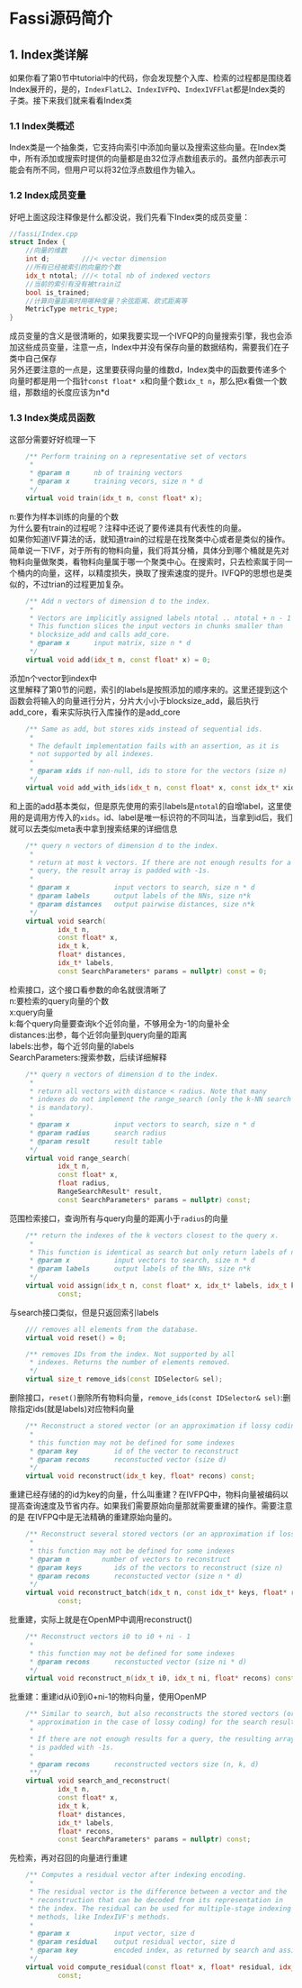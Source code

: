 # Fassi源码简介
## 1. Index类详解
如果你看了第0节中tutorial中的代码，你会发现整个入库、检索的过程都是围绕着Index展开的，是的，``IndexFlatL2``、``IndexIVFPQ``、``IndexIVFFlat``都是Index类的子类。接下来我们就来看看Index类
### 1.1 Index类概述
Index类是一个抽象类，它支持向索引中添加向量以及搜索这些向量。在Index类中，所有添加或搜索时提供的向量都是由32位浮点数组表示的。虽然内部表示可能会有所不同，但用户可以将32位浮点数组作为输入。  

### 1.2 Index成员变量
好吧上面这段注释像是什么都没说，我们先看下Index类的成员变量：
```c++
//fassi/Index.cpp
struct Index {
    //向量的维数
    int d;        ///< vector dimension
    //所有已经被索引的向量的个数
    idx_t ntotal; ///< total nb of indexed vectors
    //当前的索引有没有被train过
    bool is_trained;
    //计算向量距离时用哪种度量？余弦距离、欧式距离等
    MetricType metric_type;
}
```
成员变量的含义是很清晰的，如果我要实现一个IVFQP的向量搜索引擎，我也会添加这些成员变量，注意一点，Index中并没有保存向量的数据结构，需要我们在子类中自己保存  
另外还要注意的一点是，这里要获得向量的维数d，Index类中的函数要传递多个向量时都是用一个指针``const float* x``和向量个数``idx_t n``，那么把x看做一个数组，那数组的长度应该为n*d


### 1.3 Index类成员函数
这部分需要好好梳理一下
```c++
    /** Perform training on a representative set of vectors
     *
     * @param n      nb of training vectors
     * @param x      training vecors, size n * d
     */
    virtual void train(idx_t n, const float* x);
```
n:要作为样本训练的向量的个数  
为什么要有train的过程呢？注释中还说了要传递具有代表性的向量。  
如果你知道IVF算法的话，就知道train的过程是在找聚类中心或者是类似的操作。简单说一下IVF，对于所有的物料向量，我们将其分桶，具体分到哪个桶就是先对物料向量做聚类，看物料向量属于哪一个聚类中心。在搜索时，只去检索属于同一个桶内的向量，这样，以精度损失，换取了搜索速度的提升。IVFQP的思想也是类似的，不过trian的过程更加复杂。  

```c++
    /** Add n vectors of dimension d to the index.
     *
     * Vectors are implicitly assigned labels ntotal .. ntotal + n - 1
     * This function slices the input vectors in chunks smaller than
     * blocksize_add and calls add_core.
     * @param x      input matrix, size n * d
     */
    virtual void add(idx_t n, const float* x) = 0;
```
添加n个vector到index中  
这里解释了第0节的问题，索引的labels是按照添加的顺序来的。这里还提到这个函数会将输入的向量进行分片，分片大小小于blocksize_add，最后执行add_core，看来实际执行入库操作的是add_core


```c++
    /** Same as add, but stores xids instead of sequential ids.
     *
     * The default implementation fails with an assertion, as it is
     * not supported by all indexes.
     *
     * @param xids if non-null, ids to store for the vectors (size n)
     */
    virtual void add_with_ids(idx_t n, const float* x, const idx_t* xids)
```
和上面的add基本类似，但是原先使用的索引labels是``ntotal``的自增label，这里使用的是调用方传入的``xids``。id、label是唯一标识符的不同叫法，当拿到id后，我们就可以去类似meta表中拿到搜索结果的详细信息

```c++
    /** query n vectors of dimension d to the index.
     *
     * return at most k vectors. If there are not enough results for a
     * query, the result array is padded with -1s.
     *
     * @param x           input vectors to search, size n * d
     * @param labels      output labels of the NNs, size n*k
     * @param distances   output pairwise distances, size n*k
     */
    virtual void search(
            idx_t n,
            const float* x,
            idx_t k,
            float* distances,
            idx_t* labels,
            const SearchParameters* params = nullptr) const = 0;
```
检索接口，这个接口看参数的命名就很清晰了  
n:要检索的query向量的个数  
x:query向量  
k:每个query向量要查询k个近邻向量，不够用全为-1的向量补全   
distances:出参，每个近邻向量到query向量的距离  
labels:出参，每个近邻向量的labels  
SearchParameters:搜索参数，后续详细解释

```c++
    /** query n vectors of dimension d to the index.
     *
     * return all vectors with distance < radius. Note that many
     * indexes do not implement the range_search (only the k-NN search
     * is mandatory).
     *
     * @param x           input vectors to search, size n * d
     * @param radius      search radius
     * @param result      result table
     */
    virtual void range_search(
            idx_t n,
            const float* x,
            float radius,
            RangeSearchResult* result,
            const SearchParameters* params = nullptr) const;
```
范围检索接口，查询所有与query向量的距离小于``radius``的向量

```c++
    /** return the indexes of the k vectors closest to the query x.
     *
     * This function is identical as search but only return labels of neighbors.
     * @param x           input vectors to search, size n * d
     * @param labels      output labels of the NNs, size n*k
     */
    virtual void assign(idx_t n, const float* x, idx_t* labels, idx_t k = 1)
            const;
```
与search接口类似，但是只返回索引labels

```c++
    /// removes all elements from the database.
    virtual void reset() = 0;

    /** removes IDs from the index. Not supported by all
     * indexes. Returns the number of elements removed.
     */
    virtual size_t remove_ids(const IDSelector& sel);
```
删除接口，``reset()``删除所有物料向量，``remove_ids(const IDSelector& sel)``:删除指定ids(就是labels)对应物料向量

```c++
    /** Reconstruct a stored vector (or an approximation if lossy coding)
     *
     * this function may not be defined for some indexes
     * @param key         id of the vector to reconstruct
     * @param recons      reconstucted vector (size d)
     */
    virtual void reconstruct(idx_t key, float* recons) const;
```
重建已经存储的的id为key的向量，什么叫重建？在IVFPQ中，物料向量被编码以提高查询速度及节省内存。如果我们需要原始向量那就需要重建的操作。需要注意的是
在IVFPQ中是无法精确的重建原始向量的。
```c++
    /** Reconstruct several stored vectors (or an approximation if lossy coding)
     *
     * this function may not be defined for some indexes
     * @param n        number of vectors to reconstruct
     * @param keys        ids of the vectors to reconstruct (size n)
     * @param recons      reconstucted vector (size n * d)
     */
    virtual void reconstruct_batch(idx_t n, const idx_t* keys, float* recons)
            const;
```
批重建，实际上就是在OpenMP中调用reconstruct()

```c++
    /** Reconstruct vectors i0 to i0 + ni - 1
     *
     * this function may not be defined for some indexes
     * @param recons      reconstucted vector (size ni * d)
     */
    virtual void reconstruct_n(idx_t i0, idx_t ni, float* recons) const;
```
批重建：重建id从i0到i0+ni-1的物料向量，使用OpenMP

```c++
    /** Similar to search, but also reconstructs the stored vectors (or an
     * approximation in the case of lossy coding) for the search results.
     *
     * If there are not enough results for a query, the resulting arrays
     * is padded with -1s.
     *
     * @param recons      reconstructed vectors size (n, k, d)
     **/
    virtual void search_and_reconstruct(
            idx_t n,
            const float* x,
            idx_t k,
            float* distances,
            idx_t* labels,
            float* recons,
            const SearchParameters* params = nullptr) const;

```
先检索，再对召回的向量进行重建

```c++
    /** Computes a residual vector after indexing encoding.
     *
     * The residual vector is the difference between a vector and the
     * reconstruction that can be decoded from its representation in
     * the index. The residual can be used for multiple-stage indexing
     * methods, like IndexIVF's methods.
     *
     * @param x           input vector, size d
     * @param residual    output residual vector, size d
     * @param key         encoded index, as returned by search and assign
     */
    virtual void compute_residual(const float* x, float* residual, idx_t key)
            const;
```


